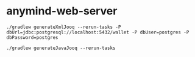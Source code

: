 # anymind-web-server
```
./gradlew generateXmlJooq --rerun-tasks -P dbUrl=jdbc:postgresql://localhost:5432/wallet -P dbUser=postgres -P dbPassword=postgres
```
```
./gradlew generateJavaJooq --rerun-tasks
```